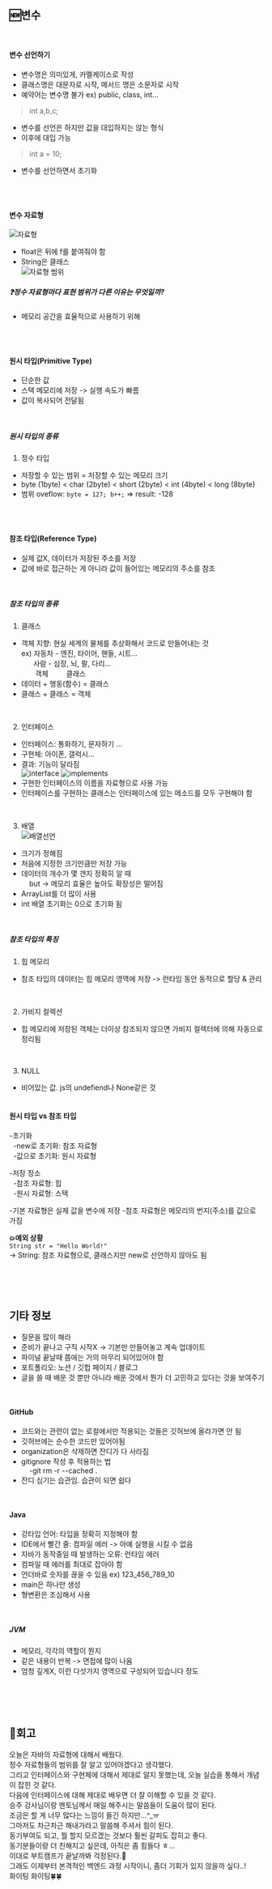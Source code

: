 ## 🆕변수
<br>
 
#### 변수 선언하기  
- 변수명은 의미있게, 카멜케이스로 작성
- 클래스명은 대문자로 시작, 메서드 명은 소문자로 시작
- 예약어는 변수명 불가 ex) public, class, int...  

>int a,b,c;  
- 변수를 선언은 하지만 값을 대입하지는 않는 형식
- 이후에 대입 가능  

>int a = 10;  
- 변수를 선언하면서 초기화

<br><br>

#### 변수 자료형
![자료형](img/content/types.png)
- float은 뒤에 f를 붙여줘야 함
- String은 클래스  
![자료형 범위](img/content/자료형범위.png)

##### ❓정수 자료형마다 표현 범위가 다른 이유는 무엇일까?
- 메모리 공간을 효율적으로 사용하기 위해

<br><br>

#### 원시 타입(Primitive Type)
- 단순한 값
- 스택 메모리에 저장 -> 실행 속도가 빠름
- 값이 복사되어 전달됨

<br>

##### 원시 타입의 종류
1. 정수 타입
- 저장할 수 있는 범위 = 저장할 수 있는 메모리 크기
- byte (1byte) < char (2byte) < short (2byte) < int (4byte) < long (8byte) 
- 범위 oveflow: `byte = 127; b++;` => result: -128  

<br><br>

#### 참조 타입(Reference Type)
- 실제 값X, 데이터가 저장된 주소를 저장
- 값에 바로 접근하는 게 아니라 값이 들어있는 메모리의 주소를 참조  

<br>

##### 참조 타입의 종류
1. 클래스
- 객체 지향: 현실 세계의 물체를 추상화해서 코드로 만들어내는 것  
ex) 자동차 - 엔진, 타이어, 핸들, 시트...  
&nbsp;&nbsp;&nbsp;&nbsp;&nbsp;&nbsp;사람 - 심장, 뇌, 팔, 다리...  
&nbsp;&nbsp;&nbsp;&nbsp;&nbsp;&nbsp;&nbsp;객체&nbsp;&nbsp;&nbsp;&nbsp;&nbsp;&nbsp;&nbsp;&nbsp;&nbsp;클래스  
- 데이터 + 행동(함수) = 클래스
- 클래스 + 클래스 = 객체  

<br>

2. 인터페이스
- 인터페이스: 통화하기, 문자하기 ...
- 구현체: 아이폰, 갤럭시...
- 결과: 기능이 달라짐  
![interface](img/content/interface.png)
![implements](img/content/implements.png)  
- 구현한 인터페이스의 이름을 자료형으로 사용 가능
- 인터페이스를 구현하는 클래스는 인터페이스에 있는 메소드를 모두 구현해야 함  

<br>

3. 배열   
![배열선언](img/content/배열선언.png)  
- 크기가 정해짐
- 처음에 지정한 크기만큼만 저장 가능
- 데이터의 개수가 몇 갠지 정확히 알 때  
&nbsp;&nbsp;&nbsp;&nbsp;but -> 메모리 효율은 높아도 확장성은 떨어짐
-  ArrayList를 더 많이 사용
- int 배열 초기화는 0으로 초기화 됨  

<br>

##### 참조 타입의 특징
1. 힙 메모리
- 참조 타입의 데이터는 힙 메모리 영역에 저장 -> 런타임 동안 동적으로 할당 & 관리  
<br>

2. 가비지 컬렉션
- 힙 메모리에 저장된 객체는 더이상 참조되지 않으면 가비지 컬렉터에 의해 자동으로 정리됨  
<br>

3. NULL
- 비어있는 값. js의 undefiend나 None같은 것
<br><br>

#### 원시 타입 vs 참조 타입  

-초기화  
&nbsp;&nbsp;-new로 초기화: 참조 자료형    
&nbsp;&nbsp;-값으로 초기화: 원시 자료형  

-저장 장소  
&nbsp;&nbsp;-참조 자료형: 힙  
&nbsp;&nbsp;-원시 자료형: 스택  

-기본 자료형은 실제 값을 변수에 저장
-참조 자료형은 메모리의 번지(주소)를 값으로 가짐  

**💥예외 상황**  
`String str = "Hello World!"`  
-> String: 참조 자료형으로, 클래스지만 new로 선언하지 않아도 됨  


<br><br><br>



## 기타 정보
- 질문을 많이 해라
- 준비가 끝나고 구직 시작X -> 기본만 만들어놓고 계속 업데이트
- 파이널 끝날때 쯤에는 거의 마무리 되어있어야 함
- 포트폴리오: 노션 / 깃헙 페이지 / 블로그
- 글을 쓸 때 배운 것 뿐만 아니라 배운 것에서 뭔가 더 고민하고 있다는 것을 보여주기  

<br>

#### GitHub
- 코드와는 관련이 없는 로컬에서만 적용되는 것들은 깃허브에 올라가면 안 됨
- 깃허브에는 순수한 코드만 있어야됨
- organization은 삭제하면 잔디가 다 사라짐
- gitignore 작성 후 적용하는 법  
&nbsp;&nbsp;&nbsp;&nbsp;-git rm -r --cached .  
- 잔디 심기는 습관임. 습관이 되면 쉽다  
<br>

#### Java
- 강타입 언어: 타입을 정확히 지정해야 함
- IDE에서 빨간 줄: 컴파일 에러 -> 아예 실행을 시킬 수 없음
- 자바가 동작중일 때 발생하는 오류: 런타임 에러
- 컴파일 때 에러를 최대로 잡아야 함
- 언더바로 숫자를 끊을 수 있음 ex) 123_456_789_10  
- main은 하나만 생성
- 형변환은 조심해서 사용

<br>

##### JVM
- 메모리, 각각의 역할이 뭔지
- 같은 내용이 반복 -> 면접에 많이 나옴
- 엄청 깊게X, 이런 다섯가지 영역으로 구성되어 있습니다 정도  
<br><br><br><br>



## 💭회고
오늘은 자바의 자료형에 대해서 배웠다.  
정수 자료형들의 범위를 잘 알고 있어야겠다고 생각했다.  
그리고 인터페이스와 구현체에 대해서 제대로 알지 못했는데, 오늘 실습을 통해서 개념이 잡힌 것 같다.  
다음에 인터페이스에 대해 제대로 배우면 더 잘 이해할 수 있을 것 같다.  
승주 강사님이랑 멘토님께서 매일 해주시는 말씀들이 도움이 많이 된다.  
조금은 할 게 너무 많다는 느낌이 들긴 하지만...^_ㅠ  
그마저도 차근차근 해내가라고 말씀해 주셔서 힘이 된다.  
동기부여도 되고, 뭘 할지 모르겠는 것보다 훨씬 갈피도 잡히고 좋다.  
동기분들이랑 더 친해지고 싶은데, 아직은 좀 힘들다 ㅎ...  
이대로 부트캠프가 끝날까봐 걱정된다.🥹  
그래도 이제부터 본격적인 백엔드 과정 시작이니, 좀더 기회가 있지 않을까 싶다..!  
화이팅 화이팅🍀🍀